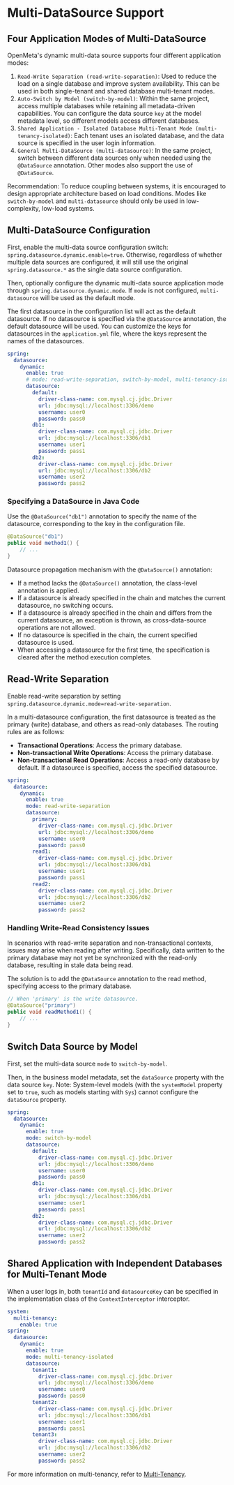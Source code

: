 # Multi-DataSource Support

## Four Application Modes of Multi-DataSource
OpenMeta's dynamic multi-data source supports four different application modes:
1. `Read-Write Separation (read-write-separation)`: Used to reduce the load on a single database and improve system availability. This can be used in both single-tenant and shared database multi-tenant modes.
2. `Auto-Switch by Model (switch-by-model)`: Within the same project, access multiple databases while retaining all metadata-driven capabilities. You can configure the data source `key` at the model metadata level, so different models access different databases.
3. `Shared Application - Isolated Database Multi-Tenant Mode (multi-tenancy-isolated)`: Each tenant uses an isolated database, and the data source is specified in the user login information.
4. `General Multi-DataSource (multi-datasource)`: In the same project, switch between different data sources only when needed using the `@DataSource` annotation. Other modes also support the use of `@DataSource`.

Recommendation: To reduce coupling between systems, it is encouraged to design appropriate architecture based on load conditions. Modes like `switch-by-model` and `multi-datasource` should only be used in low-complexity, low-load systems.

## Multi-DataSource Configuration
First, enable the multi-data source configuration switch: `spring.datasource.dynamic.enable=true`.
Otherwise, regardless of whether multiple data sources are configured, it will still use the original `spring.datasource.*` as the single data source configuration.

Then, optionally configure the dynamic multi-data source application mode through `spring.datasource.dynamic.mode`. If `mode` is not configured, `multi-datasource` will be used as the default mode.

The first datasource in the configuration list will act as the default datasource. If no datasource is specified via the `@DataSource` annotation, the default datasource will be used. You can customize the keys for datasources in the `application.yml` file, where the keys represent the names of the datasources.
```yml
spring:
  datasource:
    dynamic:
      enable: true
      # mode: read-write-separation, switch-by-model, multi-tenancy-isolated, multi-datasource(default)
      datasource:
        default:
          driver-class-name: com.mysql.cj.jdbc.Driver
          url: jdbc:mysql://localhost:3306/demo
          username: user0
          password: pass0
        db1:
          driver-class-name: com.mysql.cj.jdbc.Driver
          url: jdbc:mysql://localhost:3306/db1
          username: user1
          password: pass1
        db2:
          driver-class-name: com.mysql.cj.jdbc.Driver
          url: jdbc:mysql://localhost:3306/db2
          username: user2
          password: pass2
```

### Specifying a DataSource in Java Code
Use the `@DataSource("db1")` annotation to specify the name of the datasource, corresponding to the key in the configuration file.
```java
@DataSource("db1")
public void method1() {
    // ...
}
```

Datasource propagation mechanism with the `@DataSource()` annotation:
* If a method lacks the `@DataSource()` annotation, the class-level annotation is applied.
* If a datasource is already specified in the chain and matches the current datasource, no switching occurs.
* If a datasource is already specified in the chain and differs from the current datasource, an exception is thrown, as cross-data-source operations are not allowed.
* If no datasource is specified in the chain, the current specified datasource is used.
* When accessing a datasource for the first time, the specification is cleared after the method execution completes.

## Read-Write Separation
Enable read-write separation by setting `spring.datasource.dynamic.mode=read-write-separation`.

In a multi-datasource configuration, the first datasource is treated as the primary (write) database, and others as read-only databases. The routing rules are as follows:
* **Transactional Operations**: Access the primary database.
* **Non-transactional Write Operations**: Access the primary database.
* **Non-transactional Read Operations**: Access a read-only database by default. If a datasource is specified, access the specified datasource.
```yml
spring:
  datasource:
    dynamic:
      enable: true
      mode: read-write-separation
      datasource:
        primary:
          driver-class-name: com.mysql.cj.jdbc.Driver
          url: jdbc:mysql://localhost:3306/demo
          username: user0
          password: pass0
        read1:
          driver-class-name: com.mysql.cj.jdbc.Driver
          url: jdbc:mysql://localhost:3306/db1
          username: user1
          password: pass1
        read2:
          driver-class-name: com.mysql.cj.jdbc.Driver
          url: jdbc:mysql://localhost:3306/db2
          username: user2
          password: pass2
```

### Handling Write-Read Consistency Issues
In scenarios with read-write separation and non-transactional contexts, issues may arise when reading after writing. Specifically, data written to the primary database may not yet be synchronized with the read-only database, resulting in stale data being read.

The solution is to add the `@DataSource` annotation to the read method, specifying access to the primary database.
```java
// When 'primary' is the write datasource.
@DataSource("primary")
public void readMethod1() {
    // ...
}
```

## Switch Data Source by Model
First, set the multi-data source `mode` to `switch-by-model`.

Then, in the business model metadata, set the `dataSource` property with the data source `key`.
Note: System-level models (with the `systemModel` property set to `true`, such as models starting with `Sys`) cannot configure the `dataSource` property.
```yml
spring:
  datasource:
    dynamic:
      enable: true
      mode: switch-by-model
      datasource:
        default:
          driver-class-name: com.mysql.cj.jdbc.Driver
          url: jdbc:mysql://localhost:3306/demo
          username: user0
          password: pass0
        db1:
          driver-class-name: com.mysql.cj.jdbc.Driver
          url: jdbc:mysql://localhost:3306/db1
          username: user1
          password: pass1
        db2:
          driver-class-name: com.mysql.cj.jdbc.Driver
          url: jdbc:mysql://localhost:3306/db2
          username: user2
          password: pass2
```

## Shared Application with Independent Databases for Multi-Tenant Mode
When a user logs in, both `tenantId` and `datasourceKey` can be specified in the implementation class of the `ContextInterceptor` interceptor.
```yml
system:
  multi-tenancy:
    enable: true
spring:
  datasource:
    dynamic:
      enable: true
      mode: multi-tenancy-isolated
      datasource:
        tenant1:
          driver-class-name: com.mysql.cj.jdbc.Driver
          url: jdbc:mysql://localhost:3306/demo
          username: user0
          password: pass0
        tenant2:
          driver-class-name: com.mysql.cj.jdbc.Driver
          url: jdbc:mysql://localhost:3306/db1
          username: user1
          password: pass1
        tenant3:
          driver-class-name: com.mysql.cj.jdbc.Driver
          url: jdbc:mysql://localhost:3306/db2
          username: user2
          password: pass2
```

For more information on multi-tenancy, refer to [Multi-Tenancy](./tenant).
